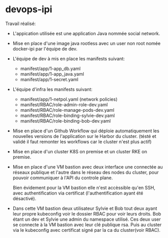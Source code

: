 # devops-ipi

Travail réalisé:

- L'appication utilisée est une application Java nommée social network.
- Mise en place d'une image java rootless avec un user non root nomée docker-ipi par l'équipe de dev.
- L'équipe de dev à mis en place les manifests suivant:
  - manifest/app/1-app_db.yaml
  - manifest/app/1-app_java.yaml
  - manifest/app/1-secret.yaml

- L'équipe d'infra les manifests suivant:
  - manifest/app/1-netpol.yaml (network policies)
  - manifest/RBAC/role-admin-role-dev.yaml
  - manifest/RBAC/role-manage-pods-dev.yaml
  - manifest/RBAC/role-binding-sylvie-dev.yaml
  - manifest/RBAC/role-binding-bob-dev.yaml

- Mise en place d'un Github Workflow qui déploie automatiquement les nouvelles versions de l'application sur le Harbor du cluster. (tésté et validé il faut remonter les workflows car le cluster n'est plus actif)
- Mise en place d'un cluster K8S on premise et un cluster RKE on premise.
- Mise en place d'une VM bastion avec deux interface une connectée au réseaux publique et l'autre dans le réseau des nodes du cluster, pour pouvoir communiquer à l'API du controle plane.

    Bien évidement pour la VM bastion elle n'est accèssible qu'en SSH, avec authentification via certificat (l'authentification ayant été désactivé).
- Dans cette VM bastion deux utilisateur Sylvie et Bob tout deux ayant leur propre kubeconfig voir le dossier RBAC pour voir leurs droits.
Bob étant un dev et Sylvie une admin du namespace utilisé. Ces deux user se connecte à la VM bastion avec leur clé publique rsa. Puis au cluster via le kubeconfig avec certificat signé par la ca du cluster(voir RBAC).
